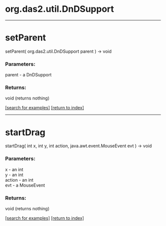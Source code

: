 # org.das2.util.DnDSupport



***
<a name="setParent"></a>
# setParent
setParent( org.das2.util.DnDSupport parent ) &rarr; void



### Parameters:
parent - a DnDSupport

### Returns:
void (returns nothing)


<a href="https://github.com/autoplot/dev/search?q=setParent&unscoped_q=setParent">[search for examples]</a>
<a href="https://github.com/autoplot/documentation/blob/master/javadoc/index-all.md">[return to index]</a>

***
<a name="startDrag"></a>
# startDrag
startDrag( int x, int y, int action, java.awt.event.MouseEvent evt ) &rarr; void



### Parameters:
x - an int
<br>y - an int
<br>action - an int
<br>evt - a MouseEvent

### Returns:
void (returns nothing)


<a href="https://github.com/autoplot/dev/search?q=startDrag&unscoped_q=startDrag">[search for examples]</a>
<a href="https://github.com/autoplot/documentation/blob/master/javadoc/index-all.md">[return to index]</a>

